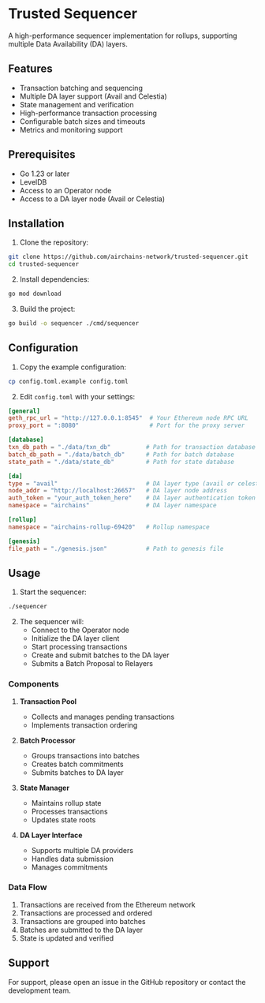 # Trusted Sequencer

A high-performance sequencer implementation for rollups, supporting multiple Data Availability (DA) layers.

## Features

- Transaction batching and sequencing
- Multiple DA layer support (Avail and Celestia)
- State management and verification
- High-performance transaction processing
- Configurable batch sizes and timeouts
- Metrics and monitoring support

## Prerequisites

- Go 1.23 or later
- LevelDB
- Access to an Operator node
- Access to a DA layer node (Avail or Celestia)

## Installation

1. Clone the repository:
```bash
git clone https://github.com/airchains-network/trusted-sequencer.git
cd trusted-sequencer
```

2. Install dependencies:
```bash
go mod download
```

3. Build the project:
```bash
go build -o sequencer ./cmd/sequencer
```

## Configuration

1. Copy the example configuration:
```bash
cp config.toml.example config.toml
```

2. Edit `config.toml` with your settings:
```toml
[general]
geth_rpc_url = "http://127.0.0.1:8545"  # Your Ethereum node RPC URL
proxy_port = ":8080"                    # Port for the proxy server

[database]
txn_db_path = "./data/txn_db"          # Path for transaction database
batch_db_path = "./data/batch_db"      # Path for batch database
state_path = "./data/state_db"         # Path for state database

[da]
type = "avail"                         # DA layer type (avail or celestia)
node_addr = "http://localhost:26657"   # DA layer node address
auth_token = "your_auth_token_here"    # DA layer authentication token
namespace = "airchains"                # DA layer namespace

[rollup]
namespace = "airchains-rollup-69420"   # Rollup namespace

[genesis]
file_path = "./genesis.json"           # Path to genesis file
```

## Usage

1. Start the sequencer:
```bash
./sequencer
```

2. The sequencer will:
   - Connect to the Operator node
   - Initialize the DA layer client
   - Start processing transactions
   - Create and submit batches to the DA layer
   - Submits a Batch Proposal to Relayers



### Components

1. **Transaction Pool**
   - Collects and manages pending transactions
   - Implements transaction ordering

2. **Batch Processor**
   - Groups transactions into batches
   - Creates batch commitments
   - Submits batches to DA layer

3. **State Manager**
   - Maintains rollup state
   - Processes transactions
   - Updates state roots

4. **DA Layer Interface**
   - Supports multiple DA providers
   - Handles data submission
   - Manages commitments

### Data Flow

1. Transactions are received from the Ethereum network
2. Transactions are processed and ordered
3. Transactions are grouped into batches
4. Batches are submitted to the DA layer
5. State is updated and verified






## Support

For support, please open an issue in the GitHub repository or contact the development team.

